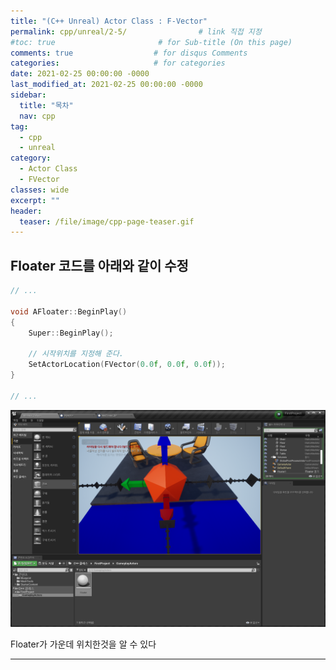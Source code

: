 ```yaml
---
title: "(C++ Unreal) Actor Class : F-Vector"
permalink: cpp/unreal/2-5/                # link 직접 지정
#toc: true                       # for Sub-title (On this page)
comments: true                  # for disqus Comments
categories:                     # for categories
date: 2021-02-25 00:00:00 -0000
last_modified_at: 2021-02-25 00:00:00 -0000
sidebar:
  title: "목차"
  nav: cpp
tag:
  - cpp
  - unreal
category:
  - Actor Class
  - FVector
classes: wide
excerpt: ""
header:
  teaser: /file/image/cpp-page-teaser.gif
---
```


## Floater 코드를 아래와 같이 수정

```cpp
// ...

void AFloater::BeginPlay()
{
	Super::BeginPlay();
	
    // 시작위치를 지정해 준다.
	SetActorLocation(FVector(0.0f, 0.0f, 0.0f));
}

// ...
```

![](/file/image/unreal-2-5-1.png)

Floater가 가운데 위치한것을 알 수 있다

---

## 